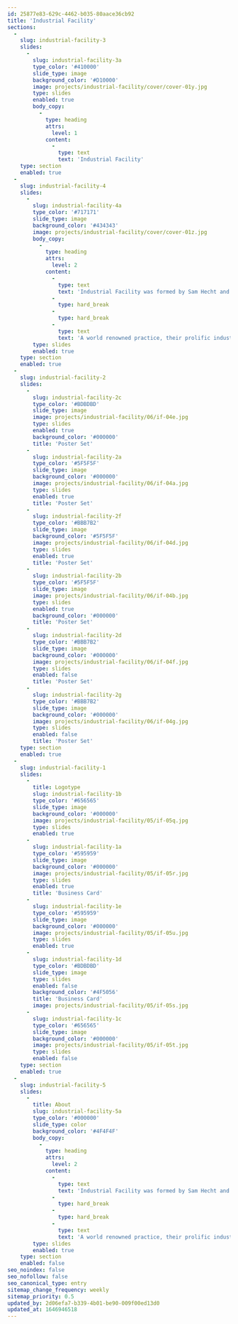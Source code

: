 ```yaml
---
id: 25877e83-629c-4462-b035-80aace36cb92
title: 'Industrial Facility'
sections:
  -
    slug: industrial-facility-3
    slides:
      -
        slug: industrial-facility-3a
        type_color: '#410000'
        slide_type: image
        background_color: '#D10000'
        image: projects/industrial-facility/cover/cover-01y.jpg
        type: slides
        enabled: true
        body_copy:
          -
            type: heading
            attrs:
              level: 1
            content:
              -
                type: text
                text: 'Industrial Facility'
    type: section
    enabled: true
  -
    slug: industrial-facility-4
    slides:
      -
        slug: industrial-facility-4a
        type_color: '#717171'
        slide_type: image
        background_color: '#434343'
        image: projects/industrial-facility/cover/cover-01z.jpg
        body_copy:
          -
            type: heading
            attrs:
              level: 2
            content:
              -
                type: text
                text: 'Industrial Facility was formed by Sam Hecht and Kim Colin in 2002 to explore the relationship between industrial design and the world around us.'
              -
                type: hard_break
              -
                type: hard_break
              -
                type: text
                text: 'A world renowned practice, their prolific industrial design output covers an incredibly broad range of product design including appliances, electronics and furniture. Sam and Kim also operate as Creative Directors for Muji Europe.'
        type: slides
        enabled: true
    type: section
    enabled: true
  -
    slug: industrial-facility-2
    slides:
      -
        slug: industrial-facility-2c
        type_color: '#BDBDBD'
        slide_type: image
        image: projects/industrial-facility/06/if-04e.jpg
        type: slides
        enabled: true
        background_color: '#000000'
        title: 'Poster Set'
      -
        slug: industrial-facility-2a
        type_color: '#5F5F5F'
        slide_type: image
        background_color: '#000000'
        image: projects/industrial-facility/06/if-04a.jpg
        type: slides
        enabled: true
        title: 'Poster Set'
      -
        slug: industrial-facility-2f
        type_color: '#BBB7B2'
        slide_type: image
        background_color: '#5F5F5F'
        image: projects/industrial-facility/06/if-04d.jpg
        type: slides
        enabled: true
        title: 'Poster Set'
      -
        slug: industrial-facility-2b
        type_color: '#5F5F5F'
        slide_type: image
        image: projects/industrial-facility/06/if-04b.jpg
        type: slides
        enabled: true
        background_color: '#000000'
        title: 'Poster Set'
      -
        slug: industrial-facility-2d
        type_color: '#BBB7B2'
        slide_type: image
        background_color: '#000000'
        image: projects/industrial-facility/06/if-04f.jpg
        type: slides
        enabled: false
        title: 'Poster Set'
      -
        slug: industrial-facility-2g
        type_color: '#BBB7B2'
        slide_type: image
        background_color: '#000000'
        image: projects/industrial-facility/06/if-04g.jpg
        type: slides
        enabled: false
        title: 'Poster Set'
    type: section
    enabled: true
  -
    slug: industrial-facility-1
    slides:
      -
        title: Logotype
        slug: industrial-facility-1b
        type_color: '#656565'
        slide_type: image
        background_color: '#000000'
        image: projects/industrial-facility/05/if-05q.jpg
        type: slides
        enabled: true
      -
        slug: industrial-facility-1a
        type_color: '#595959'
        slide_type: image
        background_color: '#000000'
        image: projects/industrial-facility/05/if-05r.jpg
        type: slides
        enabled: true
        title: 'Business Card'
      -
        slug: industrial-facility-1e
        type_color: '#595959'
        slide_type: image
        background_color: '#000000'
        image: projects/industrial-facility/05/if-05u.jpg
        type: slides
        enabled: true
      -
        slug: industrial-facility-1d
        type_color: '#BDBDBD'
        slide_type: image
        type: slides
        enabled: false
        background_color: '#4F5056'
        title: 'Business Card'
        image: projects/industrial-facility/05/if-05s.jpg
      -
        slug: industrial-facility-1c
        type_color: '#656565'
        slide_type: image
        background_color: '#000000'
        image: projects/industrial-facility/05/if-05t.jpg
        type: slides
        enabled: false
    type: section
    enabled: true
  -
    slug: industrial-facility-5
    slides:
      -
        title: About
        slug: industrial-facility-5a
        type_color: '#000000'
        slide_type: color
        background_color: '#4F4F4F'
        body_copy:
          -
            type: heading
            attrs:
              level: 2
            content:
              -
                type: text
                text: 'Industrial Facility was formed by Sam Hecht and Kim Colin in 2002 to explore the relationship between industrial design and the world around us.'
              -
                type: hard_break
              -
                type: hard_break
              -
                type: text
                text: 'A world renowned practice, their prolific industrial design output covers an incredibly broad range of product design including appliances, electronics and furniture. Sam and Kim also operate as Creative Directors for Muji Europe.'
        type: slides
        enabled: true
    type: section
    enabled: false
seo_noindex: false
seo_nofollow: false
seo_canonical_type: entry
sitemap_change_frequency: weekly
sitemap_priority: 0.5
updated_by: 2d06efa7-b339-4b01-be90-009f00ed13d0
updated_at: 1646946518
---
```

